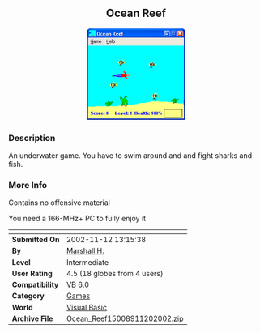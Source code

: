 ﻿<div align="center">

## Ocean Reef

<img src="PIC200211201734598021.gif">
</div>

### Description

An underwater game. You have to swim around and and fight sharks and fish.
 
### More Info
 
Contains no offensive material

You need a 166-MHz+ PC to fully enjoy it


<span>             |<span>
---                |---
**Submitted On**   |2002-11-12 13:15:38
**By**             |[Marshall H\.](https://github.com/Planet-Source-Code/PSCIndex/blob/master/ByAuthor/marshall-h.md)
**Level**          |Intermediate
**User Rating**    |4.5 (18 globes from 4 users)
**Compatibility**  |VB 6\.0
**Category**       |[Games](https://github.com/Planet-Source-Code/PSCIndex/blob/master/ByCategory/games__1-38.md)
**World**          |[Visual Basic](https://github.com/Planet-Source-Code/PSCIndex/blob/master/ByWorld/visual-basic.md)
**Archive File**   |[Ocean\_Reef15008911202002\.zip](https://github.com/Planet-Source-Code/marshall-h-ocean-reef__1-40923/archive/master.zip)








